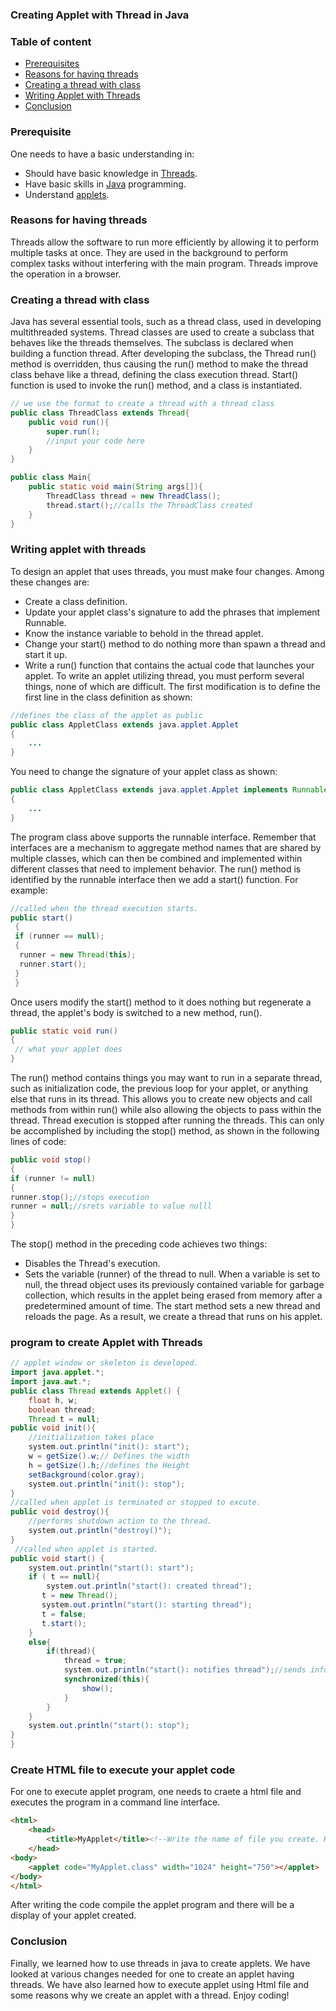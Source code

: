 ### Creating Applet with Thread in Java
### Table of content
- [Prerequisites](#prerequisites)
- [Reasons for having threads](#reasons-for-having-threads)
- [Creating a thread with class](#creating-a-thread-with-class)
- [Writing Applet with Threads](#writing-applet-with-threads)
- [Conclusion](#conclusion)
### Prerequisite
One needs to have a basic understanding in:
- Should have basic knowledge in [Threads](https://www.w3schools.com/java/java_threads.asp).
- Have basic skills in [Java](https://www.w3schools.com/java/) programming.
- Understand [applets](https://www.javatpoint.com/java-applet).

### Reasons for having threads
Threads allow the software to run more efficiently by allowing it to perform multiple tasks at once. They are used in the background to perform complex tasks without interfering with the main program. Threads improve the operation in a browser. 
### Creating a thread with class
Java has several essential tools, such as a thread class, used in developing multithreaded systems. Thread classes are used to create a subclass that behaves like the threads themselves. The subclass is declared when building a function thread. After developing the subclass, the Thread run() method is overridden, thus causing the run() method to make the thread class behave like a thread, defining the class execution thread. Start() function is used to invoke the run() method, and a class is instantiated.
```java
// we use the format to create a thread with a thread class
public class ThreadClass extends Thread{
    public void run(){
        super.run();
        //input your code here
    }
}

public class Main{
    public static void main(String args[]){
        ThreadClass thread = new ThreadClass();
        thread.start();//calls the ThreadClass created
    }
}
```
### Writing applet with threads
To design an applet that uses threads, you must make four changes. Among these changes are:
- Create a class definition.
- Update your applet class's signature to add the phrases that implement Runnable.
- Know the instance variable to behold in the thread applet.
- Change your start() method to do nothing more than spawn a thread and start it up.
- Write a run() function that contains the actual code that launches your applet.
To write an applet utilizing thread, you must perform several things, none of which are difficult. The first modification is to define the first line in the class definition as shown:
```java
//defines the class of the applet as public
public class AppletClass extends java.applet.Applet 
{
    ...
}
```
You need to change the signature of your applet class as shown:
```java
public class AppletClass extends java.applet.Applet implements Runnable
{
    ... 
}
```
The program class above supports the runnable interface. Remember that interfaces are a mechanism to aggregate method names that are shared by multiple classes, which can then be combined and implemented within different classes that need to implement behavior. The run() method is identified by the runnable interface then we add a start() function. For example:
```java
//called when the thread execution starts.
public start()
 {
 if (runner == null); 
 {
  runner = new Thread(this);
  runner.start();
 }
 }
```

Once users modify the start() method to it does nothing but regenerate a thread, the applet's body is switched to a new method, run().
```java
public static void run() 
{
 // what your applet does
}
```
The run() method contains things you may want to run in a separate thread, such as initialization code, the previous loop for your applet, or anything else that runs in its thread. This allows you to create new objects and call methods from within run() while also allowing the objects to pass within the thread. Thread execution is stopped after running the threads. This can only be accomplished by including the stop() method, as shown in the following lines of code:

```java
public void stop()
{
if (runner != null) 
{
runner.stop();//stops execution
runner = null;//srets variable to value nulll
}
}
```
The stop() method in the preceding code achieves two things:
- Disables the Thread's execution.
- Sets the variable (runner) of the thread to null.
When a variable is set to null, the thread object uses its previously contained variable for garbage collection, which results in the applet being erased from memory after a predetermined amount of time. The start method sets a new thread and reloads the page. As a result, we create a thread that runs on his applet.

### program to create Applet with Threads
```java
// applet window or skeleton is developed.
import java.applet.*;
import java.awt.*;
public class Thread extends Applet() {
    float h, w;
    boolean thread;
    Thread t = null;
public void init(){
    //initialization takes place
    system.out.println("init(): start");
    w = getSize().w;// Defines the width
    h = getSize().h;//defines the Height
    setBackground(color.gray);
    system.out.println("init(): stop");
}
//called when applet is terminated or stopped to excute.
public void destroy(){
    //performs shutdown action to the thread.
    system.out.println("destroy()");
}
 //called when applet is started.
public void start() {
    system.out.println("start(): start");
    if ( t == null){
        system.out.println("start(): created thread");
       t = new Thread();
       system.out.println("start(): starting thread");
       t = false;
       t.start();
    }
    else{
        if(thread){
            thread = true;
            system.out.println("start(): notifies thread");//sends information to the thread
            synchronized(this){
                show();
            }
        }
    }
    system.out.println("start(): stop");
}  
}
```
### Create HTML file to execute your applet code
For one to execute applet program, one needs to craete a html file and executes the program in a command line interface.
```html
<html>
    <head>
        <title>MyApplet</title><!--Write the name of file you create. Here it MyApplet  -->
    </head>
<body>
    <applet code="MyApplet.class" width="1024" height="750"></applet>
</body>
</html>            
```
After writing the code compile the applet program and there will be a display of your applet created.
### Conclusion
Finally, we learned how to use threads in java to create applets. We have looked at various changes needed for one to create an applet having threads. We have also learned how to execute applet using Html file and some reasons why we create an applet with a thread.
Enjoy coding!

